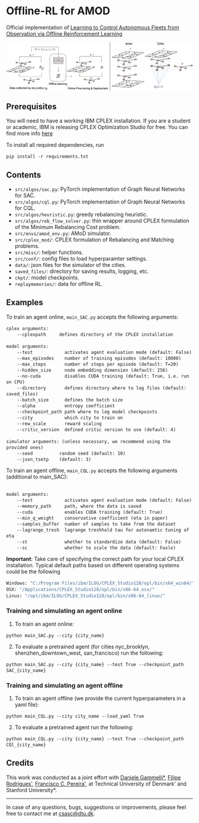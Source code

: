 # Offline-RL for AMOD
Official implementation of [Learning to Control Autonomous Fleets from Observation via Offline Reinforcement Learning](https://arxiv.org/abs/2302.14833)

<img align="center" src="readme_figure.png" width="1100"/></td> <br/>

## Prerequisites

You will need to have a working IBM CPLEX installation. If you are a student or academic, IBM is releasing CPLEX Optimization Studio for free. You can find more info [here](https://community.ibm.com/community/user/datascience/blogs/xavier-nodet1/2020/07/09/cplex-free-for-students)

To install all required dependencies, run
```
pip install -r requirements.txt
```

## Contents

* `src/algos/sac.py`: PyTorch implementation of Graph Neural Networks for SAC.
* `src/algos/cql.py`: PyTorch implementation of Graph Neural Networks for CQL.
* `src/algos/heuristic.py`: greedy rebalancing heuristic.
* `src/algos/reb_flow_solver.py`: thin wrapper around CPLEX formulation of the Minimum Rebalancing Cost problem.
* `src/envs/amod_env.py`: AMoD simulator.
* `src/cplex_mod/`: CPLEX formulation of Rebalancing and Matching problems.
* `src/misc/`: helper functions.
* `src/conf/`: config files to load hyperparamter settings.
* `data/`: json files for the simulator of the cities.
* `saved_files/`: directory for saving results, logging, etc.
* `ckpt/`: model checkpoints.
* `replaymemories/`: data for offline RL.

## Examples

To train an agent online, `main_SAC.py` accepts the following arguments:
```
cplex arguments:
    --cplexpath     defines directory of the CPLEX installation
    
model arguments:
    --test            activates agent evaluation mode (default: False)
    --max_episodes    number of training episodes (default: 10000)
    --max_steps       number of steps per episode (default: T=20)
    --hidden_size     node embedding dimension (default: 256)
    --no-cuda         disables CUDA training (default: True, i.e. run on CPU)
    --directory       defines directory where to log files (default: saved_files)
    --batch_size      defines the batch size 
    --alpha           entropy coefficient 
    --checkpoint_path path where to log model checkpoints
    --city            which city to train on 
    --rew_scale       reward scaling 
    --critic_version  defined critic version to use (default: 4)

simulator arguments: (unless necessary, we recommend using the provided ones)
    --seed          random seed (default: 10)
    --json_tsetp    (default: 3)
```

To train an agent offline, `main_CQL.py` accepts the following arguments (additional to main_SAC):
```
    
model arguments:
    --test            activates agent evaluation mode (default: False)
    --memory_path     path, where the data is saved
    --cuda            enables CUDA training (default: True)
    --min_q_weight    conservative coefficient (eta in paper)
    --samples_buffer  number of samples to take from the dataset 
    --lagrange_tresh  lagrange treshhold tau for autonamtic tuning of eta 
    --st              whether to standardize data (default: False)
    --sc              whether to scale the data (default: Fasle)     
```

**Important**: Take care of specifying the correct path for your local CPLEX installation. Typical default paths based on different operating systems could be the following
```bash
Windows: "C:/Program Files/ibm/ILOG/CPLEX_Studio128/opl/bin/x64_win64/"
OSX: "/Applications/CPLEX_Studio128/opl/bin/x86-64_osx/"
Linux: "/opt/ibm/ILOG/CPLEX_Studio128/opl/bin/x86-64_linux/"
```
### Training and simulating an agent online

1. To train an agent online:
```
python main_SAC.py --city {city_name}
```

2. To evaluate a pretrained agent (for cities nyc_brooklyn, shenzhen_downtown_west, san_francisco) run the following:
```
python main_SAC.py --city {city_name} --test True --checkpoint_path SAC_{city_name}
```
### Training and simulating an agent offline

1. To train an agent offline (we provide the current hyperparameters in a yaml file):
```
python main_CQL.py --city city_name --load_yaml True
```

2. To evaluate a pretrained agent run the following:
```
python main_CQL.py --city {city_name} --test True --checkpoint_path CQl_{city_name}
```
## Credits
This work was conducted as a joint effort with [Daniele Gammelli*](https://scholar.google.com/citations?user=C9ZbB3cAAAAJ&hl=de&oi=sra), [Filipe Rodrigues'](http://fprodrigues.com/), [Francisco C. Pereira'](http://camara.scripts.mit.edu/home/), at Technical University of Denmark' and Stanford University*. 

----------
In case of any questions, bugs, suggestions or improvements, please feel free to contact me at csasc@dtu.dk.
